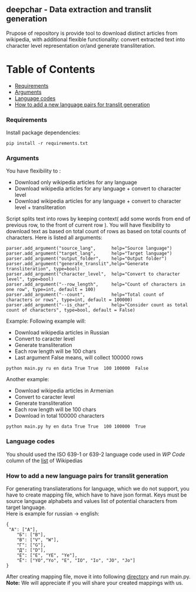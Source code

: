 ## deepchar - Data extraction and translit generation

Prupose of repository is provide tool to download distinct articles from wikipedia, with additional flexible functionality: convert extracted text into character level representation or/and generate transliteration.

# Table of Contents
 - [Requirements](#requirements)
 - [Arguments](#arguments)
 - [Language codes](#lang-code)
 - [How to add a new language pairs for translit generation](#new-lang)

### Requirements <a name="requirements"></a>

Install package dependencies:

```
pip install -r requirements.txt
```
### Arguments <a name="arguments"></a>
You have flexibility to :
 - Download only wikipedia articles for any language
 - Download wikipedia articles for any language + convert to character level
 - Download wikipedia articles for any language + convert to character level + transliteration 

Script splits text into rows by keeping context( add some words from end of previous row, to the front of current row ). You will have flexibility to download text as based on total count of rows as based on total counts of characters. Here is listed all arguments:

```
parser.add_argument("source_lang",      help="Source language")
parser.add_argument("target_lang",      help="Target language")
parser.add_argument("output_folder",    help="Output folder")
parser.add_argument("generate_translit",help="Generate transliteration", type=bool)
parser.add_argument("character_level",  help="Convert to character level", type=bool)
parser.add_argument("--row_length",     help="Count of characters in one row", type=int, default = 100)
parser.add_argument("--count",          help="Total count of characters or rows", type=int, default = 100000)
parser.add_argument("--is_char",        help="Consider count as total count of characters", type=bool, default = False)
```

Example:
Following example will:
 - Download wikipedia articles in Russian
 - Convert to caracter level
 - Generate transliteration 
 - Each row length will be 100 chars
 - Last argument False means, will collect 100000 rows
```
python main.py ru en data True True  100 100000  False
```
Another example:
- Download wikipedia articles in Armenian
- Convert to caracter level
- Generate transliteration 
- Each row length will be 100 chars
- Download in total 100000 characters 
```
python main.py hy en data True True  100 100000  True
```

### Language codes <a name="lang-code"></a>

You should used the ISO 639-1 or 639-2 language code used in *WP Code* column of the [list](https://en.wikipedia.org/wiki/List_of_Wikipedias#List) of Wikipedias 

### How to add a new language pairs for translit generation <a name="new-lang"></a>
For generating transliaterations for language, which we do not support, you have to create mapping file, which have to have json format. Keys must be source language alphabets and values list of potential characters from target language.<br/>
Here is example for russian -> english:

```
{
 "А": ["A"],
    "Б": ["B"],
    "В": ["V", "W"],
    "Г": ["G"],
    "Д": ["D"],
    "Е": ["E", "YE", "Ye"],
    "Ё": ["YO","Yo", "E", "IO", "Io", "JO", "Jo"]
}
```
After creating mapping file, move it into following [directory](./resources/mappings) and run main.py.<br/>
**Note:** We will appreciate if you will share your created mappings with us. 




